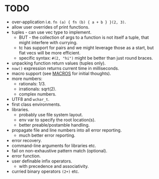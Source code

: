 # TODO

* over-application i.e. `fn (a) { fn (b) { a + b } }(2, 3)`.
* allow user overrides of print functions.
* tuples - can use vec type to implement.
   * BUT - the collection of args to a function is not itself a tuple, that might interfere with currying.
   * tc has support for pairs and we might leverage those as a start, but flat vecs will be more efficient.
   * specific syntax: `#(2, "hi")` might be better than just round braces.
* unpacking function return values (tuples only).
* `now()` expression returns current time in milliseconds.
* macro support (see [MACROS](./MACROS.md) for initial thoughts).
* more numbers:
   * rationals: 1/3.
   * irrationals: sqrt(2).
   * complex numbers.
* UTF8 and `wchar_t`.
* first class environments.
* libraries.
   * probably use file system layout.
   * env var to specify the root location(s).
   * better preable/postamble handling.
* propagate file and line numbers into all error reporting.
   * much better error reporting.
* error recovery.
* command-line arguments for libraries etc.
* fail on non-exhaustive pattern match (optional).
* error function.
* user definable infix operators.
   * with precedence and associativity.
* curried binary operators `(2+)` etc.
